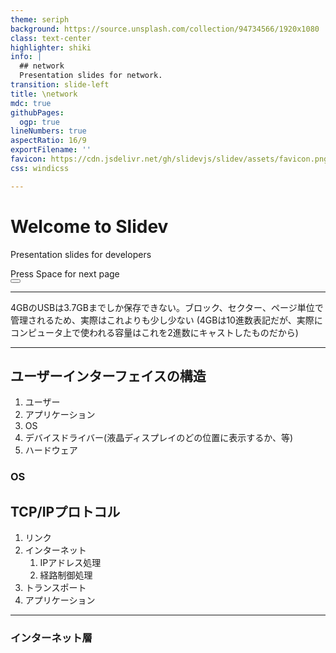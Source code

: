 ```yaml
---
theme: seriph
background: https://source.unsplash.com/collection/94734566/1920x1080
class: text-center
highlighter: shiki
info: |
  ## network
  Presentation slides for network.
transition: slide-left
title: \network
mdc: true
githubPages:
  ogp: true
lineNumbers: true
aspectRatio: 16/9
exportFilename: ''
favicon: https://cdn.jsdelivr.net/gh/slidevjs/slidev/assets/favicon.png
css: windicss

---
```


# Welcome to Slidev

Presentation slides for developers

<div class="pt-12">
  <span @click="$slidev.nav.next" class="px-2 py-1 rounded cursor-pointer" hover="bg-white bg-opacity-10">
    Press Space for next page <carbon:arrow-right class="inline"/>
  </span>
</div>

<div class="abs-br m-6 flex gap-2">
  <button @click="$slidev.nav.openInEditor()" title="Open in Editor" class="text-xl slidev-icon-btn opacity-50 !border-none !hover:text-white">
    <carbon:edit />
  </button>
  <a href="https://github.com/slidevjs/slidev" target="_blank" alt="GitHub" title="Open in GitHub"
    class="text-xl slidev-icon-btn opacity-50 !border-none !hover:text-white">
    <carbon-logo-github />
  </a>
</div>

---
4GBのUSBは3.7GBまでしか保存できない。ブロック、セクター、ページ単位で管理されるため、実際はこれよりも少し少ない
(4GBは10進数表記だが、実際にコンピュータ上で使われる容量はこれを2進数にキャストしたものだから)

---
## ユーザーインターフェイスの構造

1. ユーザー
2. アプリケーション
3. OS
4. デバイスドライバー(液晶ディスプレイのどの位置に表示するか、等)
5. ハードウェア

### OS


## TCP/IPプロトコル
1. リンク
2. インターネット 
   1. IPアドレス処理
   2. 経路制御処理
3. トランスポート
4. アプリケーション

---

### インターネット層

<!--
The last comment block of each slide will be treated as slide notes. It will be visible and editable in Presenter Mode along with the slide. [Read more in the docs](https://sli.dev/guide/syntax.html#notes)
-->